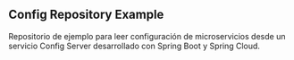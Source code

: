 Config Repository Example
------------------------------------------------------------------------------------------------------------------------

Repositorio de ejemplo para leer configuración de microservicios desde un servicio Config Server
desarrollado con Spring Boot y Spring Cloud.

